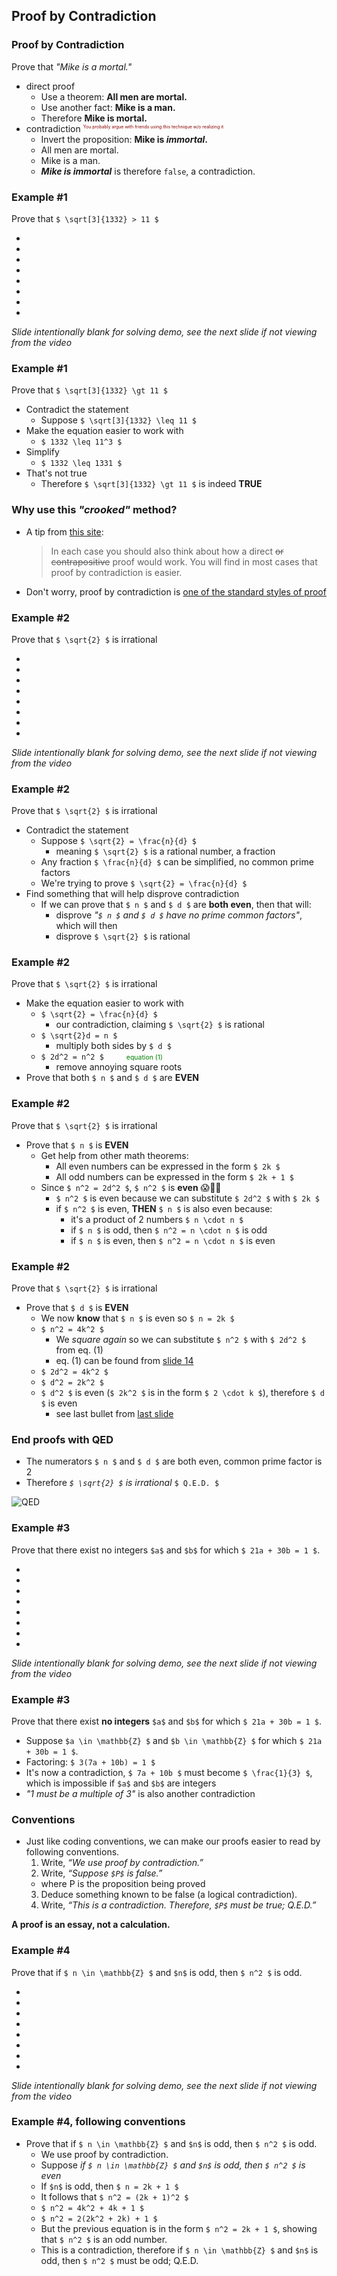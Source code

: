 Proof by Contradiction
----------------------



### Proof by Contradiction

Prove that  _"Mike is a mortal."_

- direct proof
  + Use a theorem:  **All men are mortal.**
  + Use another fact:  **Mike is a man.**
  + Therefore **Mike is mortal.**
- contradiction
<sup style="color: darkred; font-size: 0.5em">You probably argue with friends using this technique w/o realizing it</sup>
  + Invert the proposition:  **Mike is _immortal_.**
  + All men are mortal.
  + Mike is a man.
  + **_Mike is immortal_** is therefore `false`, a contradiction.



### Example #1

Prove that `$ \sqrt[3]{1332} > 11 $`

- &nbsp; <!-- .element: style="color: white" -->
- &nbsp; <!-- .element: style="color: white" -->
- &nbsp; <!-- .element: style="color: white" -->
- &nbsp; <!-- .element: style="color: white" -->
- &nbsp; <!-- .element: style="color: white" -->
- &nbsp; <!-- .element: style="color: white" -->
- &nbsp; <!-- .element: style="color: white" -->
- &nbsp; <!-- .element: style="color: white" -->

_Slide intentionally blank for solving demo, see the next slide if not viewing from the video_ <!-- .element: style="font-size: 0.5em; color: #2a76dd" -->



### Example #1

Prove that `$ \sqrt[3]{1332} \gt 11 $`

- Contradict the statement <!-- .element: class="fragment" -->
  * Suppose `$ \sqrt[3]{1332} \leq 11 $`
- Make the equation easier to work with <!-- .element: class="fragment" -->
  * `$ 1332 \leq 11^3 $`
- Simplify <!-- .element: class="fragment" -->
  * `$ 1332 \leq 1331 $`
- That's not true <!-- .element: class="fragment" -->
  * Therefore `$ \sqrt[3]{1332} \gt 11 $` is indeed **TRUE**



### Why use this _"crooked"_ method?

* A tip from [this site](http://cgm.cs.mcgill.ca/~godfried/teaching/dm-reading-assignments/Contradiction-Proofs.pdf):
  > In each case you should also think about how a direct ~~or contrapositive~~ proof would work. 
  > You will find in most cases that proof by contradiction is easier.

* Don't worry, proof by contradiction is [one of the standard styles of proof](http://discrete.openmathbooks.org/dmoi2/sec_logic-proofs.html)


### Example #2

Prove that `$ \sqrt{2} $` is irrational

- &nbsp; <!-- .element: style="color: white" -->
- &nbsp; <!-- .element: style="color: white" -->
- &nbsp; <!-- .element: style="color: white" -->
- &nbsp; <!-- .element: style="color: white" -->
- &nbsp; <!-- .element: style="color: white" -->
- &nbsp; <!-- .element: style="color: white" -->
- &nbsp; <!-- .element: style="color: white" -->
- &nbsp; <!-- .element: style="color: white" -->

_Slide intentionally blank for solving demo, see the next slide if not viewing from the video_ <!-- .element: style="font-size: 0.5em; color: #2a76dd" -->



### Example #2

Prove that `$ \sqrt{2} $` is irrational

- Contradict the statement <!-- .element: class="fragment" -->
  * Suppose `$ \sqrt{2} = \frac{n}{d} $`
    + meaning `$ \sqrt{2} $` is a rational number, a fraction
  * Any fraction `$ \frac{n}{d} $` can be simplified, no common prime factors
  * We're trying to prove `$ \sqrt{2} = \frac{n}{d} $`
- Find something that will help disprove contradiction <!-- .element: class="fragment" -->
  * If we can prove that `$ n $` and `$ d $` are **both even**, then that will:
    + disprove _"`$ n $` and `$ d $` have no prime common factors"_, which will then
    + disprove `$ \sqrt{2} $` is rational



### Example #2

Prove that `$ \sqrt{2} $` is irrational

- Make the equation easier to work with
  * `$ \sqrt{2} = \frac{n}{d} $`
    + our contradiction, claiming `$ \sqrt{2} $` is rational
  * `$ \sqrt{2}d = n $`
    + multiply both sides by `$ d $`
  * `$ 2d^2 = n^2 $` <span style="margin-left: 32px; font-size: 0.75em; color: green">equation (1)</span>
    + remove annoying square roots
- Prove <!-- .element: class="fragment" --> that both `$ n $` and `$ d $` are **EVEN**



### Example #2

Prove that `$ \sqrt{2} $` is irrational

- Prove <!-- .element: class="fragment" --> that `$ n $` is **EVEN**
  * Get help from other math theorems:  <!-- .element: class="fragment" -->
    + All even numbers can be expressed in the form `$ 2k $`
    + All odd numbers can be expressed in the form `$ 2k + 1 $`
  * Since  <!-- .element: class="fragment" --> `$ n^2 = 2d^2 $`, `$ n^2 $` is **even** 😱🌈🦄
    * `$ n^2 $` is even because we can substitute `$ 2d^2 $` with `$ 2k $`
    * if `$ n^2 $` is even, **THEN** `$ n $` is also even because:
      + it's a product of 2 numbers `$ n \cdot n $`
      + if `$ n $` is odd, then `$ n^2 = n \cdot n $` is odd
      + if `$ n $` is even, then `$ n^2 = n \cdot n $` is even



### Example #2

Prove that `$ \sqrt{2} $` is irrational

- Prove <!-- .element: class="fragment" --> that `$ d $` is **EVEN**
  * We now **know** that `$ n $` is even so `$ n = 2k $`
  * `$ n^2 = 4k^2 $`
    + We _square again_ so we can substitute `$ n^2 $` with `$ 2d^2 $` from eq. (1)
    + eq. (1) can be found from [slide 14](#/1/6/0)
  * `$ 2d^2 = 4k^2 $`
  * `$ d^2 = 2k^2 $`
  * `$ d^2 $` is even (`$ 2k^2 $` is in the form `$ 2 \cdot k $`), therefore `$ d $` is even
    + see last bullet from [last slide](#/1/7/2)



### End proofs with QED

- The numerators `$ n $` and `$ d $` are both even, common prime factor is 2
- Therefore _`$ \sqrt{2} $` is irrational_ `$ Q.E.D. $`

![QED](images/qed.png)



### Example #3

Prove that there exist no integers `$a$` and `$b$` for which `$ 21a + 30b = 1 $`.

- &nbsp; <!-- .element: style="color: white" -->
- &nbsp; <!-- .element: style="color: white" -->
- &nbsp; <!-- .element: style="color: white" -->
- &nbsp; <!-- .element: style="color: white" -->
- &nbsp; <!-- .element: style="color: white" -->
- &nbsp; <!-- .element: style="color: white" -->
- &nbsp; <!-- .element: style="color: white" -->
- &nbsp; <!-- .element: style="color: white" -->

_Slide intentionally blank for solving demo, see the next slide if not viewing from the video_ <!-- .element: style="font-size: 0.5em; color: #2a76dd" -->



### Example #3

Prove that there exist **no integers** `$a$` and `$b$` for which `$ 21a + 30b = 1 $`.

- Suppose `$a \in \mathbb{Z} $` and `$b \in \mathbb{Z} $` for which `$ 21a + 30b = 1 $`.
- Factoring: `$ 3(7a + 10b) = 1 $`
- It's now a contradiction, `$ 7a + 10b $` must become `$ \frac{1}{3} $`, which is impossible if
  `$a$` and `$b$` are integers
- _"1 must be a multiple of 3"_ is also another contradiction



### Conventions

* Just like coding conventions, we can make our proofs easier to read by following conventions.
  1. Write, _“We use proof by contradiction.”_
  2. Write, _“Suppose `$P$` is false.”_
    - where P is the proposition being proved
  3. Deduce something known to be false (a logical contradiction).
  4. Write, _“This is a contradiction. Therefore, `$P$` must be true; Q.E.D.”_

**A proof is an essay, not a calculation.**



### Example #4

Prove that if `$ n \in \mathbb{Z} $` and `$n$` is odd, then `$ n^2 $` is odd.

- &nbsp; <!-- .element: style="color: white" -->
- &nbsp; <!-- .element: style="color: white" -->
- &nbsp; <!-- .element: style="color: white" -->
- &nbsp; <!-- .element: style="color: white" -->
- &nbsp; <!-- .element: style="color: white" -->
- &nbsp; <!-- .element: style="color: white" -->
- &nbsp; <!-- .element: style="color: white" -->
- &nbsp; <!-- .element: style="color: white" -->

_Slide intentionally blank for solving demo, see the next slide if not viewing from the video_ <!-- .element: style="font-size: 0.5em; color: #2a76dd" -->



### Example #4, following conventions

* Prove that if `$ n \in \mathbb{Z} $` and `$n$` is odd, then `$ n^2 $` is odd.
  - We use proof by contradiction. 
  - Suppose _if `$ n \in \mathbb{Z} $` and `$n$` is odd, then `$ n^2 $` is even_
  - If `$n$` is odd, then `$ n = 2k + 1 $`
  - It follows that `$ n^2 = (2k + 1)^2 $`
  - `$ n^2 = 4k^2 + 4k + 1 $`
  - `$ n^2 = 2(2k^2 + 2k) + 1 $`
  - But the previous equation is in the form `$ n^2 = 2k + 1 $`, showing that `$ n^2 $` is an odd
    number.
  - This is a contradiction, therefore if `$ n \in \mathbb{Z} $` and `$n$` is odd, then `$ n^2 $` 
    must be odd; Q.E.D.